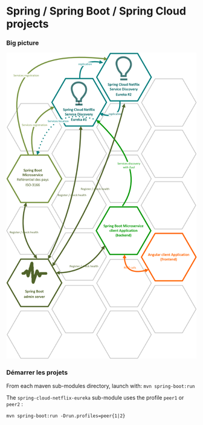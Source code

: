 # Spring / Spring Boot / Spring Cloud projects

### Big picture

![Big picture](./docs/images/DemoZuulHystrix-BigPicture.png)

### Démarrer les projets

From each maven sub-modules directory, launch with: `mvn spring-boot:run`

The `spring-cloud-netflix-eureka` sub-module uses the profile `peer1` or `peer2` : 
```
mvn spring-boot:run -Drun.profiles=peer{1|2}
```

